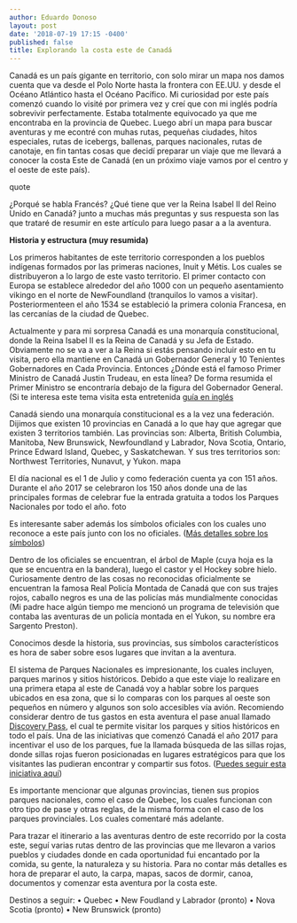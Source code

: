 ```yaml
---
author: Eduardo Donoso
layout: post
date: '2018-07-19 17:15 -0400'
published: false
title: Explorando la costa este de Canadá
---
```



Canadá es un país gigante en territorio, con solo mirar un mapa nos damos cuenta que va desde el Polo Norte hasta la frontera con EE.UU. y desde el Océano Atlántico hasta el Océano Pacífico. Mi curiosidad por este país comenzó cuando lo visité por primera vez y creí que con mi inglés podría sobrevivir perfectamente. Estaba totalmente equivocado ya que me encontraba en la provincia de Quebec. Luego abrí un mapa para buscar aventuras y me econtré con muhas rutas, pequeñas ciudades, hitos especiales, rutas de icebergs, ballenas, parques nacionales, rutas de canotaje, en fin tantas cosas que decidí preparar un viaje que me llevará a conocer la costa Este de Canadá (en un próximo viaje vamos por el centro y el oeste de este país).

quote


¿Porqué se habla Francés? ¿Qué tiene que ver la Reina Isabel II del Reino Unido en Canadá? junto a muchas más preguntas y sus respuesta son las que trataré de resumir en este artículo para luego pasar a a la aventura.

**Historia y estructura (muy resumida)**

Los primeros habitantes de este territorio corresponden a los pueblos indígenas formados por las primeras naciones, Inuit y Métis. Los cuales se distribuyeron a lo largo de este vasto territorio. El primer contacto con Europa se establece alrededor del año 1000 con un pequeño asentamiento vikingo en el norte de NewFoundland (tranquilos lo vamos a visitar). Posteriormenteen el año 1534 se estableció la primera colonia Francesa, en las cercanías de la ciudad de Quebec.

Actualmente y para mi sorpresa Canadá es una monarquía constitucional, donde la Reina Isabel II es la Reina de Canadá y su Jefa de Estado. Obviamente no se va a ver a la Reina si estás pensando incluir esto en tu visita, pero ella mantiene en Canadá un Gobernador General y 10 Tenientes Gobernadores en Cada Provincia. 
Entonces ¿Dónde está el famoso Primer Ministro de Canadá Justin Trudeau, en esta línea?  De forma resumida el Primer Ministro se encontraría debajo de la figura del Gobernador General. (Si te interesa este tema visita esta entretenida <a href="https://bdp.parl.ca/About/Parliament/senatoreugeneforsey/inside_view/puzzle-e.html" title="guía en inglés" target="_blank">guía en inglés</a> 


Canadá siendo una monarquía constitucional es a la vez una federación. Dijimos que existen 10 provincias en Canadá a lo que hay que agregar que existen 3 territorios también. Las provincias son: Alberta, British Columbia, Manitoba, New Brunswick, Newfoundland y Labrador, Nova Scotia, Ontario, Prince Edward Island, Quebec, y Saskatchewan. Y sus tres territorios son: Northwest Territories, Nunavut, y Yukon.
mapa

El día nacional es el 1 de Julio y como federación cuenta ya con 151 años. Durante el año 2017 se celebraron los 150 años donde una de las principales formas de celebrar fue la entrada gratuita a todos los Parques Nacionales por todo el año.
foto


Es interesante saber además los símbolos oficiales con los cuales uno reconoce a este país junto con los no oficiales. ([Más detalles sobre los símbolos](http://publications.gc.ca/collections/collection_2016/pch/S2-211-2002-1-eng.pdf))

Dentro de los oficiales se encuentran, el árbol de Maple (cuya hoja es la que se encuentra en la bandera), luego el castor y el Hockey sobre hielo. Curiosamente dentro de las cosas no reconocidas oficialmente se encuentran la famosa Real Policía Montada de Canadá que con sus trajes rojos, caballo negros es una de las policías más mundialmente conocidas (Mi padre hace algún tiempo me mencionó un programa de televisión que contaba las aventuras de un policía montada en el Yukon, su nombre era Sargento Preston).


Conocimos desde la historia, sus provincias, sus símbolos característicos es hora de saber sobre esos lugares que invitan a la aventura. 

El sistema de Parques Nacionales es impresionante, los cuales incluyen, parques marinos y sitios históricos. Debido a que este viaje lo realizare en una primera etapa al este de Canadá voy a hablar sobre los parques ubicados en esa zona, que si lo comparas con los parques al oeste son pequeños en número y algunos son solo accesibles vía avión. Recomiendo considerar dentro de tus gastos en esta aventura el pase anual llamado [Discovery Pass](https://www.pc.gc.ca/en/voyage-travel/admission), el cual te permite visitar los parques y sitios históricos en todo el país. Una de las iniciativas que comenzó Canadá el año 2017 para incentivar el uso de los parques, fue la llamada búsqueda de las sillas rojas, donde sillas rojas fueron posicionadas en lugares estratégicos para que los visitantes las pudieran encontrar y compartir sus fotos. ([Puedes seguir esta iniciativa aquí](https://www.pc.gc.ca/en/voyage-travel/chaises-chairs))



Es importante mencionar que algunas provincias, tienen sus propios parques nacionales, como el caso de Quebec, los cuales funcionan con otro tipo de pase y otras reglas, de la misma forma con el caso de los parques provinciales. Los cuales comentaré más adelante.




Para trazar el itinerario a las aventuras dentro de este recorrido por la costa este, seguí varias rutas dentro de las provincias que me llevaron a varios pueblos y ciudades donde en cada oportunidad fui encantado por la comida, su gente, la naturaleza y su historia. 
Para no contar más detalles es hora de preparar el auto, la carpa, mapas, sacos de dormir, canoa, documentos y comenzar esta aventura por la costa este. 

Destinos a seguir:
•	Quebec
•	New Foudland y Labrador (pronto)
•	Nova Scotia (pronto)
•	New Brunswick (pronto)

